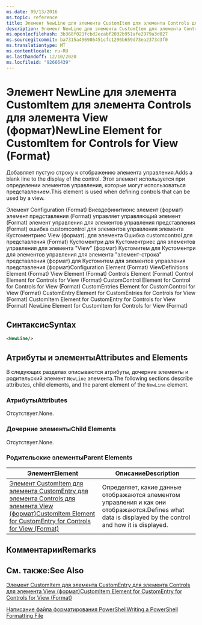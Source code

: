 ```yaml
---
ms.date: 09/13/2016
ms.topic: reference
title: Элемент NewLine для элемента CustomItem для элемента Controls для элемента View (формат)
description: Элемент NewLine для элемента CustomItem для элемента Controls для элемента View (формат)
ms.openlocfilehash: 3b368f021fcbd2ecabf2032b951afe2979a3d027
ms.sourcegitcommit: ba7315a496986451cfc1296b659d73ea2373d3f0
ms.translationtype: MT
ms.contentlocale: ru-RU
ms.lasthandoff: 12/10/2020
ms.locfileid: "92666439"
---
```

# <a name="newline-element-for-customitem-for-controls-for-view-format"></a><span data-ttu-id="9d0ed-103">Элемент NewLine для элемента CustomItem для элемента Controls для элемента View (формат)</span><span class="sxs-lookup"><span data-stu-id="9d0ed-103">NewLine Element for CustomItem for Controls for View (Format)</span></span>

<span data-ttu-id="9d0ed-104">Добавляет пустую строку к отображению элемента управления.</span><span class="sxs-lookup"><span data-stu-id="9d0ed-104">Adds a blank line to the display of the control.</span></span> <span data-ttu-id="9d0ed-105">Этот элемент используется при определении элементов управления, которые могут использоваться представлением.</span><span class="sxs-lookup"><span data-stu-id="9d0ed-105">This element is used when defining controls that can be used by a view.</span></span>

<span data-ttu-id="9d0ed-106">Элемент Configuration (Format) Виевдефинитионс элемент (формат) элемент представления (Format) управляет управляющий элемент (Format) элемент управления для элементов управления представления (Format) ошибка customcontrol для элементов управления элемента Кустоментриес View (формат). для элемента Ошибка customcontrol для представления (Format) Кустоментри для Кустоментриес для элементов управления для элемента "View" (формат) Кустомитем для Кустоментри для элементов управления для элемента "элемент-строка" представления (формат) для Кустомитем для элементов управления представления (формат)</span><span class="sxs-lookup"><span data-stu-id="9d0ed-106">Configuration Element (Format) ViewDefinitions Element (Format) View Element (Format) Controls Element (Format) Control Element for Controls for View (Format) CustomControl Element for Control for Controls for View (Format) CustomEntries Element for CustomControl for View (Format) CustomEntry Element for CustomEntries for Controls for View (Format) CustomItem Element for CustomEntry for Controls for View (Format) NewLine Element for CustomItem for Controls for View (Format)</span></span>

## <a name="syntax"></a><span data-ttu-id="9d0ed-107">Синтаксис</span><span class="sxs-lookup"><span data-stu-id="9d0ed-107">Syntax</span></span>

```xml
<NewLine/>
```

## <a name="attributes-and-elements"></a><span data-ttu-id="9d0ed-108">Атрибуты и элементы</span><span class="sxs-lookup"><span data-stu-id="9d0ed-108">Attributes and Elements</span></span>

<span data-ttu-id="9d0ed-109">В следующих разделах описываются атрибуты, дочерние элементы и родительский элемент `NewLine` элемента.</span><span class="sxs-lookup"><span data-stu-id="9d0ed-109">The following sections describe attributes, child elements, and the parent element of the `NewLine` element.</span></span>

### <a name="attributes"></a><span data-ttu-id="9d0ed-110">Атрибуты</span><span class="sxs-lookup"><span data-stu-id="9d0ed-110">Attributes</span></span>

<span data-ttu-id="9d0ed-111">Отсутствует.</span><span class="sxs-lookup"><span data-stu-id="9d0ed-111">None.</span></span>

### <a name="child-elements"></a><span data-ttu-id="9d0ed-112">Дочерние элементы</span><span class="sxs-lookup"><span data-stu-id="9d0ed-112">Child Elements</span></span>

<span data-ttu-id="9d0ed-113">Отсутствует.</span><span class="sxs-lookup"><span data-stu-id="9d0ed-113">None.</span></span>

### <a name="parent-elements"></a><span data-ttu-id="9d0ed-114">Родительские элементы</span><span class="sxs-lookup"><span data-stu-id="9d0ed-114">Parent Elements</span></span>

|<span data-ttu-id="9d0ed-115">Элемент</span><span class="sxs-lookup"><span data-stu-id="9d0ed-115">Element</span></span>|<span data-ttu-id="9d0ed-116">Описание</span><span class="sxs-lookup"><span data-stu-id="9d0ed-116">Description</span></span>|
|-------------|-----------------|
|[<span data-ttu-id="9d0ed-117">Элемент CustomItem для элемента CustomEntry для элемента Controls для элемента View (формат)</span><span class="sxs-lookup"><span data-stu-id="9d0ed-117">CustomItem Element for CustomEntry for Controls for View (Format)</span></span>](./customitem-element-for-customentry-for-controls-for-view-format.md)|<span data-ttu-id="9d0ed-118">Определяет, какие данные отображаются элементом управления и как они отображаются.</span><span class="sxs-lookup"><span data-stu-id="9d0ed-118">Defines what data is displayed by the control and how it is displayed.</span></span>|

## <a name="remarks"></a><span data-ttu-id="9d0ed-119">Комментарии</span><span class="sxs-lookup"><span data-stu-id="9d0ed-119">Remarks</span></span>

## <a name="see-also"></a><span data-ttu-id="9d0ed-120">См. также:</span><span class="sxs-lookup"><span data-stu-id="9d0ed-120">See Also</span></span>

[<span data-ttu-id="9d0ed-121">Элемент CustomItem для элемента CustomEntry для элемента Controls для элемента View (формат)</span><span class="sxs-lookup"><span data-stu-id="9d0ed-121">CustomItem Element for CustomEntry for Controls for View (Format)</span></span>](./customitem-element-for-customentry-for-controls-for-view-format.md)

[<span data-ttu-id="9d0ed-122">Написание файла форматирования PowerShell</span><span class="sxs-lookup"><span data-stu-id="9d0ed-122">Writing a PowerShell Formatting File</span></span>](./writing-a-powershell-formatting-file.md)
